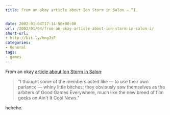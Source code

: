 ```yaml
---
title: From an okay article about Ion Storm in Salon – “I…


date: 2002-01-04T17:14:56+00:00
url: /2002/01/04/from-an-okay-article-about-ion-storm-in-salon-i/
short-url:
- http://bit.ly/hngJiF
categories:
- General
tags:
- games
---
```

From an okay <a href="http://www.salon.com/tech/feature/2002/01/02/ion_storm/index.html">article about Ion Storm in Salon</a>:

> "I thought some of the members acted like &#8212; to use their own parlance &#8212; whiny little bitches; they obviously saw themselves as the arbiters of Good Games Everywhere, much like the new breed of film geeks on Ain't It Cool News."

hehehe.